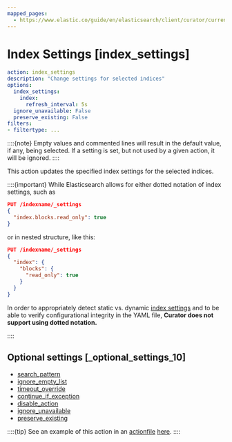 ```yaml
---
mapped_pages:
  - https://www.elastic.co/guide/en/elasticsearch/client/curator/current/index_settings.html
---
```


# Index Settings [index_settings]

```yaml
action: index_settings
description: "Change settings for selected indices"
options:
  index_settings:
    index:
      refresh_interval: 5s
  ignore_unavailable: False
  preserve_existing: False
filters:
- filtertype: ...
```

::::{note}
Empty values and commented lines will result in the default value, if any, being selected.  If a setting is set, but not used by a given action, it will be ignored.
::::


This action updates the specified index settings for the selected indices.

::::{important}
While Elasticsearch allows for either dotted notation of index settings, such as

```json
PUT /indexname/_settings
{
  "index.blocks.read_only": true
}
```

or in nested structure, like this:

```json
PUT /indexname/_settings
{
  "index": {
    "blocks": {
      "read_only": true
    }
  }
}
```

In order to appropriately detect static vs. dynamic [index settings](elasticsearch://docs/reference/elasticsearch/index-settings/index.md) and to be able to verify configurational integrity in the YAML file, **Curator does not support using dotted notation.**

::::


## Optional settings [_optional_settings_10]

* [search_pattern](/reference/option_search_pattern.md)
* [ignore_empty_list](/reference/option_ignore_empty.md)
* [timeout_override](/reference/option_timeout_override.md)
* [continue_if_exception](/reference/option_continue.md)
* [disable_action](/reference/option_disable.md)
* [ignore_unavailable](/reference/option_ignore.md)
* [preserve_existing](/reference/option_preserve_existing.md)

::::{tip}
See an example of this action in an [actionfile](/reference/actionfile.md) [here](/reference/ex_index_settings.md).
::::
